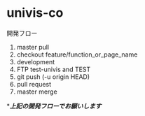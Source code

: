 # univis-co

開発フロー

1. master pull
2. checkout feature/function_or_page_name
3. development
4. FTP test-univis and TEST
5. git push (-u origin HEAD)
6. pull request
7. master merge

****上記の開発フローでお願いします***
